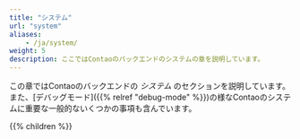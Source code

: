 ```yaml
---
title: "システム"
url: "system"
aliases:
    - /ja/system/
weight: 5
description: ここではContaoのバックエンドのシステムの章を説明しています。
---
```


この章ではContaoのバックエンドの _システム_ のセクションを説明しています。また、[デバッグモード]({{% relref "debug-mode" %}})の様なContaoのシステムに重要な一般的ないくつかの事項も含んでいます。

{{% children %}}
